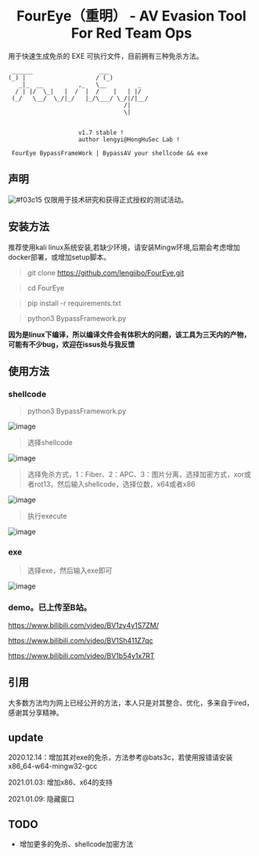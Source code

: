 <h1 align="center"> FourEye（重明） - AV Evasion Tool For Red Team Ops</h1>

用于快速生成免杀的 EXE 可执行文件，目前拥有三种免杀方法。

```
 ______                   ___           
(_) |                    / (_)          
   _|_  __          ,_   \__         _  
  / | |/  \_|   |  /  |  /    |   | |/  
 (_/   \__/  \_/|_/   |_/\___/ \_/|/|__/
                                 /|     
                                 \|   


                    v1.7 stable !
                    author lengyi@HongHuSec Lab !

 FourEye BypassFrameWork | BypassAV your shellcode && exe 
```

## 声明
![#f03c15](https://via.placeholder.com/15/f03c15/000000?text=+) 仅限用于技术研究和获得正式授权的测试活动。

## 安装方法

推荐使用kali linux系统安装,若缺少环境，请安装Mingw环境,后期会考虑增加docker部署，或增加setup脚本。

> git clone https://github.com/lengjibo/FourEye.git

> cd FourEye

> pip install -r requirements.txt

> python3 BypassFramework.py

**因为是linux下编译，所以编译文件会有体积大的问题，该工具为三天内的产物，可能有不少bug，欢迎在issus处与我反馈**


## 使用方法

### shellcode

> python3 BypassFramework.py

![image](https://raw.githubusercontent.com/lengjibo/FourEye/main/image/1.png)

> 选择shellcode

![image](https://raw.githubusercontent.com/lengjibo/FourEye/main/image/2.png)

> 选择免杀方式，1：Fiber、2：APC、3：图片分离，选择加密方式，xor或者rot13，然后输入shellcode，选择位数，x64或者x86

![image](https://raw.githubusercontent.com/lengjibo/FourEye/main/image/3.png)

> 执行execute

![image](https://raw.githubusercontent.com/lengjibo/FourEye/main/image/4.png)


### exe

> 选择exe，然后输入exe即可


![image](https://raw.githubusercontent.com/lengjibo/FourEye/main/image/5.png)


### demo。已上传至B站。

https://www.bilibili.com/video/BV1zy4y1S7ZM/

https://www.bilibili.com/video/BV1Sh411Z7qc

https://www.bilibili.com/video/BV1b54y1x7RT

## 引用

大多数方法均为网上已经公开的方法，本人只是对其整合、优化，多来自于ired，感谢其分享精神。

## update

2020.12.14：增加其对exe的免杀，方法参考@bats3c，若使用报错请安装x86_64-w64-mingw32-gcc

2021.01.03: 增加x86、x64的支持

2021.01.09: 隐藏窗口


## TODO

- 增加更多的免杀、shellcode加密方法


